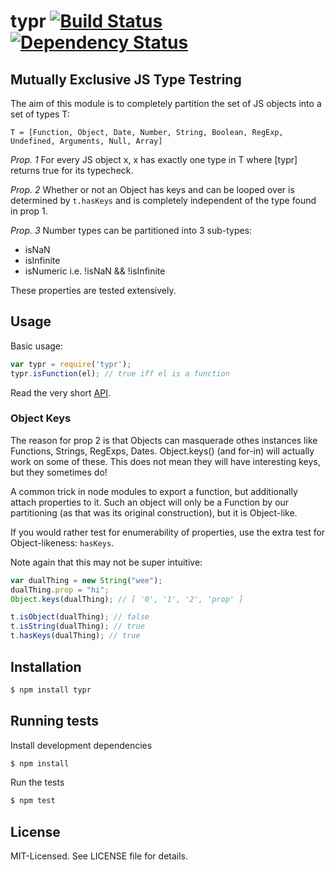 # typr [![Build Status](https://secure.travis-ci.org/clux/typr.png)](http://travis-ci.org/clux/typr) [![Dependency Status](https://david-dm.org/clux/typr.png)](https://david-dm.org/clux/typr)

## Mutually Exclusive JS Type Testring
The aim of this module is to completely partition the set of JS objects into a set of types T:

```
T = [Function, Object, Date, Number, String, Boolean, RegExp, Undefined, Arguments, Null, Array]
```

*Prop. 1* For every JS object x, x has exactly one type in T where [typr] returns true for its typecheck.

*Prop. 2* Whether or not an Object has keys and can be looped over is determined by `t.hasKeys` and is completely independent of the type found in prop 1.

*Prop. 3* Number types can be partitioned into 3 sub-types:

- isNaN
- isInfinite
- isNumeric i.e. !isNaN && !isInfinite


These properties are tested extensively.

## Usage
Basic usage:

```javascript
var typr = require('typr');
typr.isFunction(el); // true iff el is a function
```

Read the very short [API](https://github.com/clux/typr/master/api.md).

### Object Keys
The reason for prop 2 is that Objects can masquerade othes instances like
Functions, Strings, RegExps, Dates. Object.keys() (and for-in) will actually work on some
of these. This does not mean they will have interesting keys, but they sometimes
do!

A common trick in node modules to export a function, but additionally attach
properties to it. Such an object will only be a Function by our partitioning
(as that was its original construction), but it is Object-like.

If you would rather test for enumerability of properties, use the extra test for Object-likeness: `hasKeys`.

Note again that this may not be super intuitive:

```javascript
var dualThing = new String("wee");
dualThing.prop = "hi";
Object.keys(dualThing); // [ '0', '1', '2', 'prop' ]

t.isObject(dualThing); // false
t.isString(dualThing); // true
t.hasKeys(dualThing); // true
```

## Installation

```bash
$ npm install typr
```

## Running tests
Install development dependencies

```bash
$ npm install
```

Run the tests

```bash
$ npm test
```

## License
MIT-Licensed. See LICENSE file for details.
